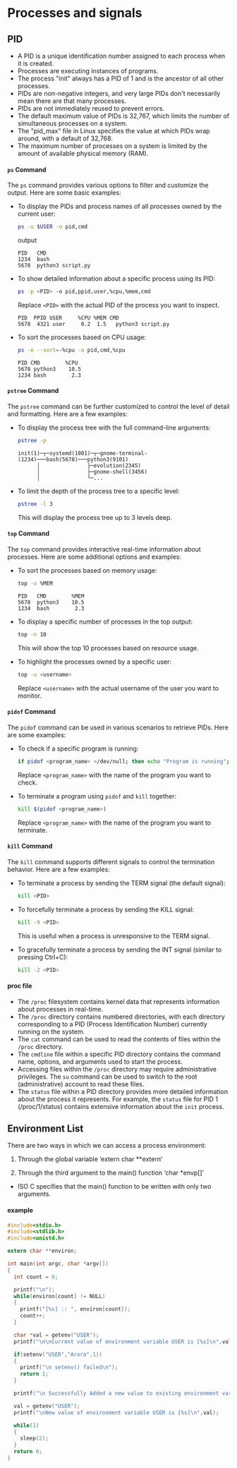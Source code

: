 # Processes and signals

## PID

- A PID is a unique identification number assigned to each process when it is created.
- Processes are executing instances of programs.
- The process "init" always has a PID of 1 and is the ancestor of all other processes.
- PIDs are non-negative integers, and very large PIDs don't necessarily mean there are that many processes.
- PIDs are not immediately reused to prevent errors.
- The default maximum value of PIDs is 32,767, which limits the number of simultaneous processes on a system.
- The "pid_max" file in Linux specifies the value at which PIDs wrap around, with a default of 32,768.
- The maximum number of processes on a system is limited by the amount of available physical memory (RAM).

#### `ps` Command

The `ps` command provides various options to filter and customize the output. Here are some basic examples:

- To display the PIDs and process names of all processes owned by the current user:
  ```bash
  ps -u $USER -o pid,cmd
  ```
  output
  ```
  PID   CMD
  1234  bash
  5678  python3 script.py
  ```

- To show detailed information about a specific process using its PID:
  ```bash
  ps -p <PID> -o pid,ppid,user,%cpu,%mem,cmd
  ```
  Replace `<PID>` with the actual PID of the process you want to inspect.
  ```
  PID  PPID USER     %CPU %MEM CMD
  5678  4321 user     0.2  1.5   python3 script.py
  ```

- To sort the processes based on CPU usage:
  ```bash
  ps -e --sort=-%cpu -o pid,cmd,%cpu
  ```
  ```
  PID CMD        %CPU
  5678 python3    10.5
  1234 bash        2.3
  ```

#### `pstree` Command

The `pstree` command can be further customized to control the level of detail and formatting. Here are a few examples:

- To display the process tree with the full command-line arguments:
  ```bash
  pstree -p
  ```
  ```
  init(1)─┬─systemd(1001)─┬─gnome-terminal-(1234)───bash(5678)───python3(9101)
        │               ├─evolution(2345)
        │               ├─gnome-shell(3456)
        │               └─...
  ```

- To limit the depth of the process tree to a specific level:
  ```bash
  pstree -l 3
  ```
  This will display the process tree up to 3 levels deep.

#### `top` Command

The `top` command provides interactive real-time information about processes. Here are some additional options and examples:

- To sort the processes based on memory usage:
  ```bash
  top -o %MEM
  ```
  ```
  PID   CMD        %MEM
  5678  python3    10.5
  1234  bash        2.3
  ```

- To display a specific number of processes in the top output:
  ```bash
  top -n 10
  ```
  This will show the top 10 processes based on resource usage.

- To highlight the processes owned by a specific user:
  ```bash
  top -u <username>
  ```
  Replace `<username>` with the actual username of the user you want to monitor.

#### `pidof` Command

The `pidof` command can be used in various scenarios to retrieve PIDs. Here are some examples:

- To check if a specific program is running:
  ```bash
  if pidof <program_name> >/dev/null; then echo "Program is running"; else echo "Program is not running"; fi
  ```
  Replace `<program_name>` with the name of the program you want to check.

- To terminate a program using `pidof` and `kill` together:
  ```bash
  kill $(pidof <program_name>)
  ```
  Replace `<program_name>` with the name of the program you want to terminate.

#### `kill` Command

The `kill` command supports different signals to control the termination behavior. Here are a few examples:

- To terminate a process by sending the TERM signal (the default signal):
  ```bash
  kill <PID>
  ```

- To forcefully terminate a process by sending the KILL signal:
  ```bash
  kill -9 <PID>
  ```
  This is useful when a process is unresponsive to the TERM signal.

- To gracefully terminate a process by sending the INT signal (similar to pressing Ctrl+C):
  ```bash
  kill -2 <PID>
  ```
#### proc file
- The `/proc` filesystem contains kernel data that represents information about processes in real-time.
- The `/proc` directory contains numbered directories, with each directory corresponding to a PID (Process Identification Number) currently running on the system.
- The `cat` command can be used to read the contents of files within the `/proc` directory.
- The `cmdline` file within a specific PID directory contains the command name, options, and arguments used to start the process.
- Accessing files within the `/proc` directory may require administrative privileges. The `su` command can be used to switch to the root (administrative) account to read these files.
- The `status` file within a PID directory provides more detailed information about the process it represents. For example, the `status` file for PID 1 (/proc/1/status) contains extensive information about the `init` process.

## Environment List

There are two ways in which we can access a process environment:

1. Through the global variable ‘extern char **extern‘

2. Through the third argument to the main() function ‘char *envp[]’

- ISO C specifies that the main() function to be written with only two arguments.

#### example
```c
#include<stdio.h>
#include<stdlib.h>
#include<unistd.h>

extern char **environ;

int main(int argc, char *argv[])
{
  int count = 0;

  printf("\n");
  while(environ[count] != NULL)
  {
    printf("[%s] :: ", environ[count]);
    count++;
  }

  char *val = getenv("USER");
  printf("\n\nCurrent value of environment variable USER is [%s]\n",val);

  if(setenv("USER","Arora",1))
  {
    printf("\n setenv() failed\n");
    return 1;
  }

  printf("\n Successfully Added a new value to existing environment variable USER\n");

  val = getenv("USER");
  printf("\nNew value of environment variable USER is [%s]\n",val);

  while(1)
  {
    sleep(2);
  }
  return 0;
}
```
